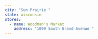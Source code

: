 ```yaml
---
city: "Sun Prairie "
state: wisconsin
stores:
  - name: Woodman's Market
    address: "1099 South Grand Avenue "
---
```


